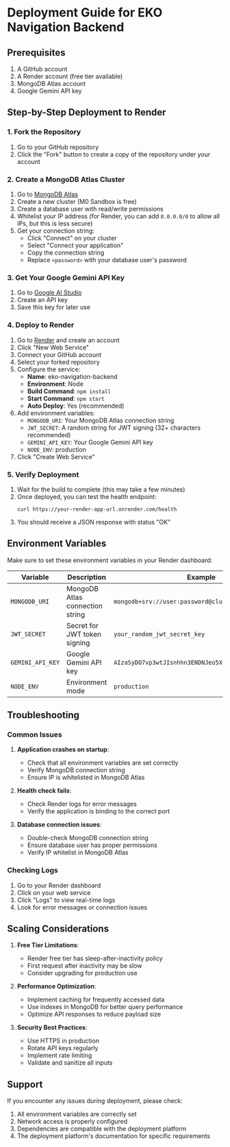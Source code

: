 # Deployment Guide for EKO Navigation Backend

## Prerequisites

1. A GitHub account
2. A Render account (free tier available)
3. MongoDB Atlas account
4. Google Gemini API key

## Step-by-Step Deployment to Render

### 1. Fork the Repository

1. Go to your GitHub repository
2. Click the "Fork" button to create a copy of the repository under your account

### 2. Create a MongoDB Atlas Cluster

1. Go to [MongoDB Atlas](https://www.mongodb.com/cloud/atlas)
2. Create a new cluster (M0 Sandbox is free)
3. Create a database user with read/write permissions
4. Whitelist your IP address (for Render, you can add `0.0.0.0/0` to allow all IPs, but this is less secure)
5. Get your connection string:
   - Click "Connect" on your cluster
   - Select "Connect your application"
   - Copy the connection string
   - Replace `<password>` with your database user's password

### 3. Get Your Google Gemini API Key

1. Go to [Google AI Studio](https://ai.google.dev/)
2. Create an API key
3. Save this key for later use

### 4. Deploy to Render

1. Go to [Render](https://render.com/) and create an account
2. Click "New Web Service"
3. Connect your GitHub account
4. Select your forked repository
5. Configure the service:
   - **Name**: eko-navigation-backend
   - **Environment**: Node
   - **Build Command**: `npm install`
   - **Start Command**: `npm start`
   - **Auto Deploy**: Yes (recommended)
6. Add environment variables:
   - `MONGODB_URI`: Your MongoDB Atlas connection string
   - `JWT_SECRET`: A random string for JWT signing (32+ characters recommended)
   - `GEMINI_API_KEY`: Your Google Gemini API key
   - `NODE_ENV`: production
7. Click "Create Web Service"

### 5. Verify Deployment

1. Wait for the build to complete (this may take a few minutes)
2. Once deployed, you can test the health endpoint:
   ```
   curl https://your-render-app-url.onrender.com/health
   ```
3. You should receive a JSON response with status "OK"

## Environment Variables

Make sure to set these environment variables in your Render dashboard:

| Variable         | Description                     | Example                                              |
| ---------------- | ------------------------------- | ---------------------------------------------------- |
| `MONGODB_URI`    | MongoDB Atlas connection string | `mongodb+srv://user:password@cluster.mongodb.net/db` |
| `JWT_SECRET`     | Secret for JWT token signing    | `your_random_jwt_secret_key`                         |
| `GEMINI_API_KEY` | Google Gemini API key           | `AIzaSyDO7vp3wtJIsnhhn3ENDNJeo5XqW9MQGRs`            |
| `NODE_ENV`       | Environment mode                | `production`                                         |

## Troubleshooting

### Common Issues

1. **Application crashes on startup**:

   - Check that all environment variables are set correctly
   - Verify MongoDB connection string
   - Ensure IP is whitelisted in MongoDB Atlas

2. **Health check fails**:

   - Check Render logs for error messages
   - Verify the application is binding to the correct port

3. **Database connection issues**:
   - Double-check MongoDB connection string
   - Ensure database user has proper permissions
   - Verify IP whitelist in MongoDB Atlas

### Checking Logs

1. Go to your Render dashboard
2. Click on your web service
3. Click "Logs" to view real-time logs
4. Look for error messages or connection issues

## Scaling Considerations

1. **Free Tier Limitations**:

   - Render free tier has sleep-after-inactivity policy
   - First request after inactivity may be slow
   - Consider upgrading for production use

2. **Performance Optimization**:

   - Implement caching for frequently accessed data
   - Use indexes in MongoDB for better query performance
   - Optimize API responses to reduce payload size

3. **Security Best Practices**:
   - Use HTTPS in production
   - Rotate API keys regularly
   - Implement rate limiting
   - Validate and sanitize all inputs

## Support

If you encounter any issues during deployment, please check:

1. All environment variables are correctly set
2. Network access is properly configured
3. Dependencies are compatible with the deployment platform
4. The deployment platform's documentation for specific requirements
